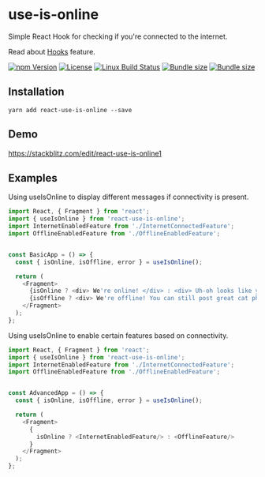 # use-is-online

Simple React Hook for checking if you're connected to the internet.

Read about [Hooks](https://reactjs.org/docs/hooks-intro.html) feature.


[![npm Version](https://img.shields.io/npm/v/react-use-is-online.svg)](https://www.npmjs.com/package/react-use-is-online) [![License](https://img.shields.io/npm/l/react-use-is-online.svg)](https://www.npmjs.com/package/react-use-is-online) [![Linux Build Status](https://travis-ci.com/cacheflow/react-use-is-online.svg?branch=master)](https://travis-ci.com/cacheflow/react-use-is-online) [![Bundle size](https://badgen.net/bundlephobia/min/react-use-is-online?label=size)](https://bundlephobia.com/result?p=react-use-is-online) [![Bundle size](https://badgen.net/bundlephobia/minzip/react-use-is-online?label=gzip%20size)](https://bundlephobia.com/result?p=react-use-is-online)


## Installation

```
yarn add react-use-is-online --save 
```

## Demo 
https://stackblitz.com/edit/react-use-is-online1

## Examples

Using useIsOnline to display different messages if connectivity is present. 

```javascript
import React, { Fragment } from 'react';
import { useIsOnline } from 'react-use-is-online';
import InternetEnabledFeature from './InternetConnectedFeature';
import OfflineEnabledFeature from './OfflineEnabledFeature';


const BasicApp = () => {
  const { isOnline, isOffline, error } = useIsOnline();

  return (
    <Fragment>
      {isOnline ? <div> We're online! </div> : <div> Uh-oh looks like you should connect to the internet </div>}
      {isOffline ? <div> We're offline! You can still post great cat photos! </div> : <div> We're not online. </div>}
    </Fragment>
  );
};
```

Using useIsOnline to enable certain features based on connectivity.


```javascript
import React, { Fragment } from 'react';
import { useIsOnline } from 'react-use-is-online';
import InternetEnabledFeature from './InternetConnectedFeature';
import OfflineEnabledFeature from './OfflineEnabledFeature';


const AdvancedApp = () => {
  const { isOnline, isOffline, error } = useIsOnline();

  return (
    <Fragment>
      {
        isOnline ? <InternetEnabledFeature/> : <OfflineFeature/>
      }
    </Fragment>
  );
};
```


